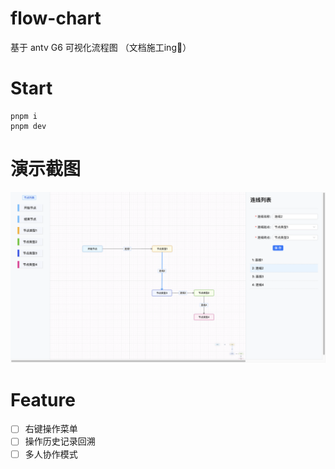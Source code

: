 # flow-chart
基于 antv G6 可视化流程图
（文档施工ing👷）

# Start

```
pnpm i
pnpm dev
```

# 演示截图

![演示图片](./docs//1.png)

# Feature

- [ ] 右键操作菜单
- [ ] 操作历史记录回溯
- [ ] 多人协作模式